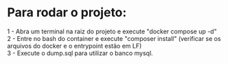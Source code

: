 # Para rodar o projeto:

1 - Abra um terminal na raiz do projeto e execute "docker compose up -d"
<br>
2 - Entre no bash do container e execute "composer install" (verificar se os arquivos do docker e o entrypoint estão em LF)
<br>
3 - Execute o dump.sql para utilizar o banco mysql.